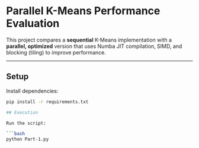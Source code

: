 # Parallel K-Means Performance Evaluation

This project compares a **sequential** K-Means implementation with a **parallel, optimized** version that uses Numba JIT compilation, SIMD, and blocking (tiling) to improve performance.

---

## Setup

Install dependencies:

```bash
pip install -r requirements.txt

## Execution

Run the script:

```bash
python Part-1.py
